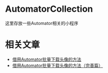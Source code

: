 # AutomatorCollection

这里存放一些Automator相关的小程序

# 相关文章

* [借用Automator批量下载头像的方法](http://pangwu86.com/2017/02/19/%E6%89%B9%E9%87%8F%E4%B8%8B%E8%BD%BD%E5%A4%B4%E5%83%8F%E7%9A%84%E6%96%B9%E6%B3%95/)
* [借用Automator批量下载头像的方法（完善篇）](http://pangwu86.com/2017/02/19/%E5%80%9F%E7%94%A8Automator%E6%89%B9%E9%87%8F%E4%B8%8B%E8%BD%BD%E5%A4%B4%E5%83%8F%E7%9A%84%E6%96%B9%E6%B3%95%EF%BC%88%E5%AE%8C%E5%96%84%E7%AF%87%EF%BC%89/)